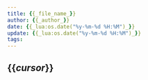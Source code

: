 ```yaml
---
title: {{_file_name_}}
author: {{_author_}}
date: {{_lua:os.date("%y-%m-%d %H:%M")_}}
update: {{_lua:os.date("%y-%m-%d %H:%M")_}}
tags:
---
```


## {{_cursor_}}
